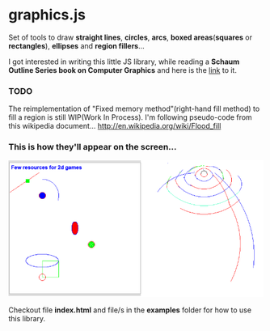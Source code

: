 # graphics.js

Set of tools to draw **straight lines**, **circles**, **arcs**, **boxed areas**(**squares** or **rectangles**), **ellipses** and **region fillers**... 

I got interested in writing this little JS library, while reading a **Schaum Outline Series book on Computer Graphics** and here is the [link](https://www.abebooks.com/9780070503267/Schaums-Outline-Computer-Graphics-GORDON-0070503265/plp) to it. 

### TODO

The reimplementation of "Fixed memory method"(right-hand fill method) to fill a region is still WIP(Work In Process).
I'm following pseudo-code from this wikipedia document... http://en.wikipedia.org/wiki/Flood_fill

### This is how they'll appear on the screen...

![Screenshot](screenshot.png) 


Checkout file **index.html** and file/s in the **examples** folder for how to use this library.
 